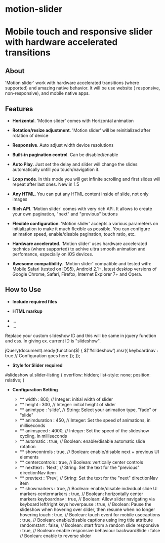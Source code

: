 # motion-slider

# Mobile touch and responsive slider with hardware accelerated transitions

## About

'Motion slider' work with hardware accelerated transitions (where supported) and amazing native behavior. It will be use website ( responsive, non-responsive), and mobile native apps.

## Features

  * **Horizontal**. 'Motion slider' comes with Horizontal animation

  * **Rotation/resize adjustment**. 'Motion slider' will be reinitialized after rotation of device

  * **Responsive**. Auto adjust width device resolutions

  * **Built-in pagination control**. Can be disabled/enable

  * **Auto Play**. Just set the delay and slider will change the slides automatically untill you touch/navigation it.

  * **Loop mode**. In this mode you will get infinite scrolling and first slides will repeat after last ones. New in 1.5

  * **Any HTML**. You can put any HTML content inside of slide, not only images

  * **Rich API**. 'Motion slider' comes with very rich API. It allows to create your own pagination, "next" and "previous" buttons 

  * **Flexible configuration**. 'Motion slider' accepts a various parameters on initialization to make it much flexible as possible. You can configure animation speed, enable/disable pagination, touch ratio, etc.

  * **Hardware accelerated**. 'Motion slider' uses hardware accelerated technics (where supported) to achive ultra smooth animation and perfomance, especially on iOS devices.

  * **Awesome compatibility**. 'Motion slider' compatible and tested with: Mobile Safari (tested on iOS5), Android 2.1+, latest desktop versions of Google Chrome, Safari, Firefox, Internet Explorer 7+ and Opera.
  
## How to Use 

  * **Include required files** 
  <script src="http://code.jquery.com/jquery-1.11.2.min.js"></script>
  <script>window.jQuery || document.write('<script src="js/jquery.js">\x3C/script>')</script>
  <script type="text/javascript" src="js/jquery.mobile-events.min.js"></script>
  <script type="text/javascript" src="js/motion-slider-min-1.0.0.js"></script>
  
  * **HTML markup**
  <div id="slideshow">
    <ul class="slider-listing">
        <li>...</li>
        <li>...</li>
    </ul>
  </div>
  
  Replace your custom slideshow ID and this will be same in jquery function and css. In giving ex. current ID is "slideshow".
  
  jQuery(document).ready(function($) {
	$('#slideshow').msr({
		keyboardnav     : true  // Configuration goes here
	});
  });
  
  * **Style for Slider required**
  
  #slideshow ul.slider-listing { overflow: hidden; list-style: none; position: relative; }
  
  * **Configuration Setting**

	* ** width           : 800,      // Integer: initial width of slider
	* ** height          : 300,      // Integer: initial height of slider
	* ** animtype        : 'slide',  // String: Select your animation type, "fade" or "slide"
	* ** animduration    : 450,      // Integer: Set the speed of animations, in milliseconds
	* ** animspeed       : 4000,     // Integer: Set the speed of the slideshow cycling, in milliseconds
	* ** automatic       : true,     // Boolean: enable/disable automatic slide rotation
	* ** showcontrols    : true,     // Boolean: enable/disable next + previous UI elements
	* ** centercontrols  : true,     // Boolean: vertically center controls
	* ** nexttext        : 'Next',   // String: Set the text for the "previous" directionNav item
	* ** prevtext        : 'Prev',   // String: Set the text for the "next" directionNav item
	* ** showmarkers     : true,     // Boolean: enable/disable individual slide UI markers
	centermarkers   : true,     // Boolean: horizontally center markers
	keyboardnav     : true,     // Boolean: Allow slider navigating via keyboard left/right keys
	hoverpause      : true,     // Boolean: Pause the slideshow when hovering over slider, then resume when no longer hovering
	touch           : true,     // Boolean: touch event for mobile
	usecaptions     : true,     // Boolean: enable/disable captions using img title attribute
	randomstart     : false,    // Boolean: start from a random slide
	responsive      : true,     // Boolean: enable responsive behaviour
	backwardSlide   : false     // Boolean: enable to reverse slider